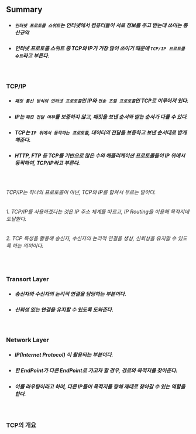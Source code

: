 ## Summary
* ##### ```인터넷 프로토콜 스위트```는 인터넷에서 컴퓨터들이 서로 정보를 주고 받는데 쓰이는 통신규악
* ##### 인터넷 프로토콜 스위트 중 TCP와 IP가 가장 많이 쓰이기 때문에 ```TCP/IP 프로토콜 슈트```라고 부른다.

<br>

### TCP/IP
* ##### ```패킷 통신 방식의 인터넷 프로토콜```인 IP와 ```전송 조절 프로토콜```인 TCP로 이루어져 있다.
* ##### IP는 ```패킷 전달 여부```를 보증하지 않고, 패킷을 보낸 순서와 받는 순서가 다를 수 있다.
* ##### TCP는 ```IP 위에서 동작하는 프로토콜```, 데이터의 전달을 보증하고 보낸 순서대로 받게 해준다.
* ##### HTTP, FTP 등 TCP를 기반으로 많은 수의 애플리케이션 프로토콜들이 IP 위에서 동작하여, TCP/IP라고 부른다.

<br>

###### TCP/IP는 하나의 프로토콜이 아닌, TCP와 IP를 합쳐서 부르는 말이다.

###### 1. TCP/IP를 사용하겠다는 것은 IP 주소 체계를 따르고, IP Routing을 이용해 목적지에 도달한다.
###### 2. TCP 특성을 활용해 송신자, 수신자의 논리적 연결을 생성, 신뢰성을 유지할 수 있도록 하는 의미이다.

<br>

### Transort Layer

* ##### 송신자와 수신자의 논리적 연결을 담당하는 부분이다.
* ##### 신뢰성 있는 연결을 유지할 수 있도록 도와준다.

<br>

### Network Layer

* ##### IP(Internet Protocol) 이 활용되는 부분이다.
* ##### 한 EndPoint가 다른 EndPoint로 가고자 할 경우, 경로와 목적지를 찾아준다.
* ##### 이를 라우팅이라고 하며, 다른 IP들이 목적지를 향해 제대로 찾아갈 수 있는 역할을 한다.

<br>

### TCP의 개요
